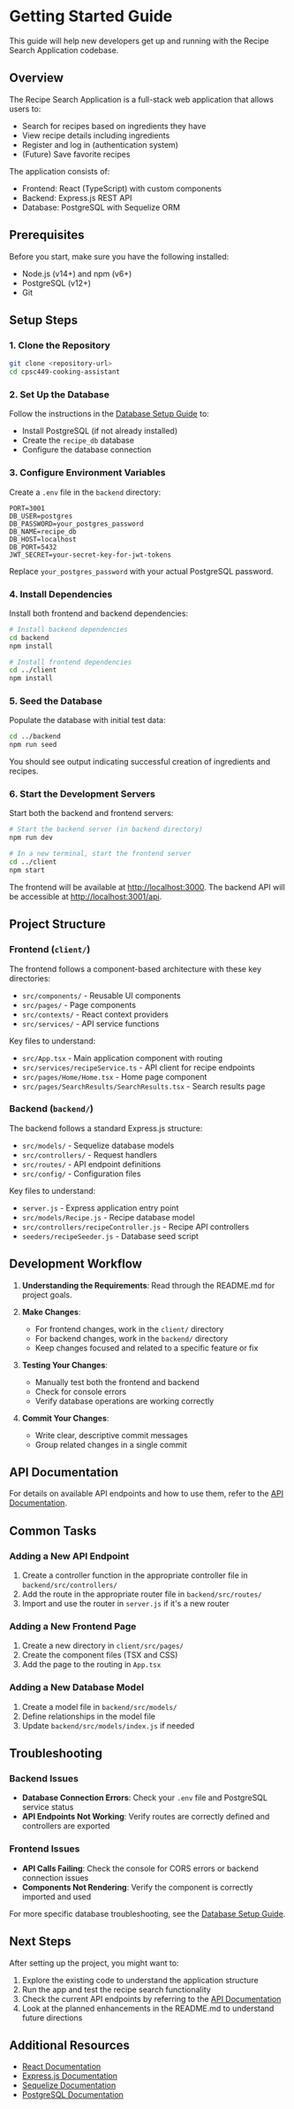 # Getting Started Guide

This guide will help new developers get up and running with the Recipe Search Application codebase.

## Overview

The Recipe Search Application is a full-stack web application that allows users to:
- Search for recipes based on ingredients they have
- View recipe details including ingredients
- Register and log in (authentication system)
- (Future) Save favorite recipes

The application consists of:
- Frontend: React (TypeScript) with custom components
- Backend: Express.js REST API
- Database: PostgreSQL with Sequelize ORM

## Prerequisites

Before you start, make sure you have the following installed:

- Node.js (v14+) and npm (v6+)
- PostgreSQL (v12+)
- Git

## Setup Steps

### 1. Clone the Repository

```bash
git clone <repository-url>
cd cpsc449-cooking-assistant
```

### 2. Set Up the Database

Follow the instructions in the [Database Setup Guide](database-setup.md) to:
- Install PostgreSQL (if not already installed)
- Create the `recipe_db` database
- Configure the database connection

### 3. Configure Environment Variables

Create a `.env` file in the `backend` directory:

```
PORT=3001
DB_USER=postgres
DB_PASSWORD=your_postgres_password
DB_NAME=recipe_db
DB_HOST=localhost
DB_PORT=5432
JWT_SECRET=your-secret-key-for-jwt-tokens
```

Replace `your_postgres_password` with your actual PostgreSQL password.

### 4. Install Dependencies

Install both frontend and backend dependencies:

```bash
# Install backend dependencies
cd backend
npm install

# Install frontend dependencies
cd ../client
npm install
```

### 5. Seed the Database

Populate the database with initial test data:

```bash
cd ../backend
npm run seed
```

You should see output indicating successful creation of ingredients and recipes.

### 6. Start the Development Servers

Start both the backend and frontend servers:

```bash
# Start the backend server (in backend directory)
npm run dev

# In a new terminal, start the frontend server
cd ../client
npm start
```

The frontend will be available at [http://localhost:3000](http://localhost:3000).
The backend API will be accessible at [http://localhost:3001/api](http://localhost:3001/api).

## Project Structure

### Frontend (`client/`)

The frontend follows a component-based architecture with these key directories:

- `src/components/` - Reusable UI components
- `src/pages/` - Page components
- `src/contexts/` - React context providers
- `src/services/` - API service functions

Key files to understand:
- `src/App.tsx` - Main application component with routing
- `src/services/recipeService.ts` - API client for recipe endpoints
- `src/pages/Home/Home.tsx` - Home page component
- `src/pages/SearchResults/SearchResults.tsx` - Search results page

### Backend (`backend/`)

The backend follows a standard Express.js structure:

- `src/models/` - Sequelize database models
- `src/controllers/` - Request handlers
- `src/routes/` - API endpoint definitions
- `src/config/` - Configuration files

Key files to understand:
- `server.js` - Express application entry point
- `src/models/Recipe.js` - Recipe database model
- `src/controllers/recipeController.js` - Recipe API controllers
- `seeders/recipeSeeder.js` - Database seed script

## Development Workflow

1. **Understanding the Requirements**: Read through the README.md for project goals.

2. **Make Changes**:
   - For frontend changes, work in the `client/` directory
   - For backend changes, work in the `backend/` directory
   - Keep changes focused and related to a specific feature or fix

3. **Testing Your Changes**:
   - Manually test both the frontend and backend
   - Check for console errors
   - Verify database operations are working correctly

4. **Commit Your Changes**:
   - Write clear, descriptive commit messages
   - Group related changes in a single commit

## API Documentation

For details on available API endpoints and how to use them, refer to the [API Documentation](api-documentation.md).

## Common Tasks

### Adding a New API Endpoint

1. Create a controller function in the appropriate controller file in `backend/src/controllers/`
2. Add the route in the appropriate router file in `backend/src/routes/`
3. Import and use the router in `server.js` if it's a new router

### Adding a New Frontend Page

1. Create a new directory in `client/src/pages/`
2. Create the component files (TSX and CSS)
3. Add the page to the routing in `App.tsx`

### Adding a New Database Model

1. Create a model file in `backend/src/models/`
2. Define relationships in the model file
3. Update `backend/src/models/index.js` if needed

## Troubleshooting

### Backend Issues

- **Database Connection Errors**: Check your `.env` file and PostgreSQL service status
- **API Endpoints Not Working**: Verify routes are correctly defined and controllers are exported

### Frontend Issues

- **API Calls Failing**: Check the console for CORS errors or backend connection issues
- **Components Not Rendering**: Verify the component is correctly imported and used

For more specific database troubleshooting, see the [Database Setup Guide](database-setup.md).

## Next Steps

After setting up the project, you might want to:

1. Explore the existing code to understand the application structure
2. Run the app and test the recipe search functionality
3. Check the current API endpoints by referring to the [API Documentation](api-documentation.md)
4. Look at the planned enhancements in the README.md to understand future directions

## Additional Resources

- [React Documentation](https://reactjs.org/docs/getting-started.html)
- [Express.js Documentation](https://expressjs.com/)
- [Sequelize Documentation](https://sequelize.org/)
- [PostgreSQL Documentation](https://www.postgresql.org/docs/) 